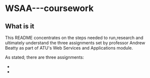 # WSAA---coursework

## What is it

This README concentrates on the steps needed to run,research and ultimately understand the three assignments set by professor Andrew Beatty as part of ATU's Web Services and Applications module. 

As stated; there are three assignments:

- 
-
